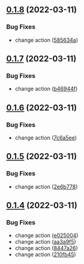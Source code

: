 ## [0.1.8](https://github.com/devind-team/CryptoPro-pycades/compare/v0.1.7...v0.1.8) (2022-03-11)


### Bug Fixes

* change action ([585634a](https://github.com/devind-team/CryptoPro-pycades/commit/585634acf98a2cd68aaf55cb59aa1d77f928f9d8))



## [0.1.7](https://github.com/devind-team/CryptoPro-pycades/compare/v0.1.6...v0.1.7) (2022-03-11)


### Bug Fixes

* change action ([b46944f](https://github.com/devind-team/CryptoPro-pycades/commit/b46944f643a8b555fd39946e890cc14e13a0b5b5))



## [0.1.6](https://github.com/devind-team/CryptoPro-pycades/compare/v0.1.5...v0.1.6) (2022-03-11)


### Bug Fixes

* change action ([7c6a5ee](https://github.com/devind-team/CryptoPro-pycades/commit/7c6a5eef99726a69e478273c538181557971b790))



## [0.1.5](https://github.com/devind-team/CryptoPro-pycades/compare/v0.1.4...v0.1.5) (2022-03-11)


### Bug Fixes

* change action ([2e6b778](https://github.com/devind-team/CryptoPro-pycades/commit/2e6b77873d1899950c2f13e8f59fc3512c85fdb2))



## [0.1.4](https://github.com/devind-team/CryptoPro-pycades/compare/v0.1.3...v0.1.4) (2022-03-11)


### Bug Fixes

* change action ([e025004](https://github.com/devind-team/CryptoPro-pycades/commit/e0250041a016c705f935295999524675a5b234ff))
* change action ([aa3a9f5](https://github.com/devind-team/CryptoPro-pycades/commit/aa3a9f5d56decac55dda9904342e0b759c8bb1dc))
* change action ([8447a26](https://github.com/devind-team/CryptoPro-pycades/commit/8447a26c4d3e622d434d19a2567d5310ae14f9e3))
* change action ([210fb45](https://github.com/devind-team/CryptoPro-pycades/commit/210fb45f8b97884cbd995fb9f1e3f5ec0100806f))




